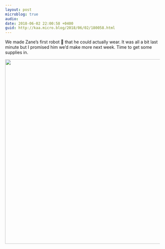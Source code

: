 ```yaml
---
layout: post
microblog: true
audio: 
date: 2018-06-02 22:00:58 +0400
guid: http://kaa.micro.blog/2018/06/02/180058.html
---
```

We made Zane’s first robot 🤖 that he could actually wear. It was all a bit last minute but I promised him we’d make more next week. Time to get some supplies in.

<img src="http://micro.kaa.bz/uploads/2018/0f03d7a9f6.jpg" width="600" height="600" />
